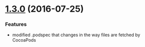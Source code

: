 <a name="1.3.0"></a>

# [1.3.0](https://github.com/mnubo/mnubo-java-sdk/compare/v1.3.0...v1.2.0) (2016-07-25)

### Features

* modified .podspec that changes in the way files are fetched by CocoaPods
